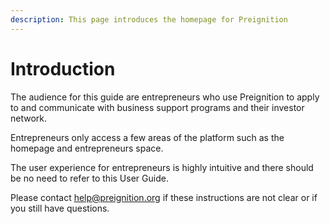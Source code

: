 ```yaml
---
description: This page introduces the homepage for Preignition
---
```


# Introduction

The audience for this guide are entrepreneurs who use Preignition to apply to and communicate with business support programs and their investor network.

Entrepreneurs only access a few areas of the platform such as the homepage and entrepreneurs space. 

The user experience for entrepreneurs is highly intuitive and there should be no need to refer to this User Guide.

Please contact help@preignition.org if these instructions are not clear or if you still have questions.

